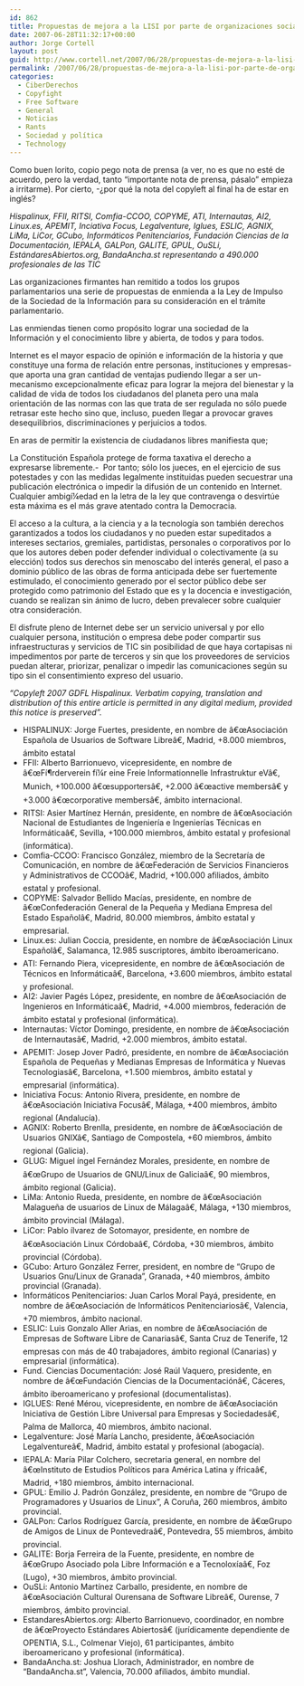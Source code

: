 ```yaml
---
id: 862
title: Propuestas de mejora a la LISI por parte de organizaciones sociales y profesionales
date: 2007-06-28T11:32:17+00:00
author: Jorge Cortell
layout: post
guid: http://www.cortell.net/2007/06/28/propuestas-de-mejora-a-la-lisi-por-parte-de-organizaciones-sociales-y-profesionales/
permalink: /2007/06/28/propuestas-de-mejora-a-la-lisi-por-parte-de-organizaciones-sociales-y-profesionales/
categories:
  - CiberDerechos
  - Copyfight
  - Free Software
  - General
  - Noticias
  - Rants
  - Sociedad y polí­tica
  - Technology
---
```

Como buen lorito, copio pego nota de prensa (a ver, no es que no esté de acuerdo, pero la verdad, tanto &#8220;importante nota de prensa, pásalo&#8221; empieza a irritarme). Por cierto, -¿por qué la nota del copyleft al final ha de estar en inglés?

_Hispalinux, FFII, RITSI, Comfia-CCOO, COPYME, ATI, Internautas, AI2, Linux.es, APEMIT, Inciativa Focus, Legalventure, Iglues, ESLIC, AGNIX, LiMa, LiCor, GCubo, Informáticos Penitenciarios, Fundación Ciencias de la Documentación, IEPALA, GALPon, GALITE, GPUL, OuSLi, EstándaresAbiertos.org, BandaAncha.st representando a 490.000 profesionales de las TIC_

Las organizaciones firmantes han remitido a todos los grupos parlamentarios una serie de propuestas de enmienda a la Ley de Impulso de la Sociedad de la Información para su consideración en el trámite parlamentario.

Las enmiendas tienen como propósito lograr una sociedad de la Información y el conocimiento libre y abierta, de todos y para todos.

Internet es el mayor espacio de opinión e información de la historia y que constituye una forma de relación entre personas, instituciones y empresas-  que aporta una gran cantidad de ventajas pudiendo llegar a ser un-  mecanismo excepcionalmente eficaz para lograr la mejora del bienestar y la calidad de vida de todos los ciudadanos del planeta pero una mala orientación de las normas con las que trata de ser regulada no sólo puede retrasar este hecho sino que, incluso, pueden llegar a provocar graves desequilibrios, discriminaciones y perjuicios a todos.

En aras de permitir la existencia de ciudadanos libres manifiesta que;

La Constitución Española protege de forma taxativa el derecho a expresarse libremente.-  Por tanto; sólo los jueces, en el ejercicio de sus potestades y con las medidas legalmente instituidas pueden secuestrar una publicación electrónica o impedir la difusión de un contenido en Internet. Cualquier ambigí¼edad en la letra de la ley que contravenga o desvirtúe esta máxima es el más grave atentado contra la Democracia.

El acceso a la cultura, a la ciencia y a la tecnologí­a son también derechos garantizados a todos los ciudadanos y no pueden estar supeditados a intereses sectarios, gremiales, partidistas, personales o corporativos por lo que los autores deben poder defender individual o colectivamente (a su elección) todos sus derechos sin menoscabo del interés general, el paso a dominio público de las obras de forma anticipada debe ser fuertemente estimulado, el conocimiento generado por el sector público debe ser protegido como patrimonio del Estado que es y la docencia e investigación, cuando se realizan sin ánimo de lucro, deben prevalecer sobre cualquier otra consideración.

El disfrute pleno de Internet debe ser un servicio universal y por ello cualquier persona, institución o empresa debe poder compartir sus infraestructuras y servicios de TIC sin posibilidad de que haya cortapisas ni impedimentos por parte de terceros y sin que los proveedores de servicios puedan alterar, priorizar, penalizar o impedir las comunicaciones según su tipo sin el consentimiento expreso del usuario.

_&#8220;Copyleft 2007 GDFL Hispalinux. Verbatim copying, translation and distribution of this entire article is permitted in any digital medium, provided this notice is preserved&#8221;._

  * HISPALINUX: Jorge Fuertes, presidente, en nombre de â€œAsociación Española de Usuarios de Software Libreâ€, Madrid, +8.000 miembros, ámbito estatal
  * FFII: Alberto Barrionuevo, vicepresidente, en nombre de â€œFí¶rderverein fí¼r eine Freie Informationnelle Infrastruktur eVâ€, Munich, +100.000 â€œsupportersâ€, +2.000 â€œactive membersâ€ y +3.000 â€œcorporative membersâ€, ámbito internacional.
  * RITSI: Asier Martí­nez Hernán, presidente, en nombre de â€œAsociación Nacional de Estudiantes de Ingenierí­a e Ingenierí­as Técnicas en Informáticaâ€, Sevilla, +100.000 miembros, ámbito estatal y profesional (informática).
  * Comfia-CCOO: Francisco González, miembro de la Secretarí­a de Comunicación, en nombre de â€œFederación de Servicios Financieros y Administrativos de CCOOâ€, Madrid, +100.000 afiliados, ámbito estatal y profesional.
  * COPYME: Salvador Bellido Mací­as, presidente, en nombre de â€œConfederación General de la Pequeña y Mediana Empresa del Estado Españolâ€, Madrid, 80.000 miembros, ámbito estatal y empresarial.
  * Linux.es: Julian Coccia, presidente, en nombre de â€œAsociación Linux Españolâ€, Salamanca, 12.985 suscriptores, ámbito iberoamericano.
  * ATI: Fernando Piera, vicepresidente, en nombre de â€œAsociación de Técnicos en Informáticaâ€, Barcelona, +3.600 miembros, ámbito estatal y profesional.
  * AI2: Javier Pagés López, presidente, en nombre de â€œAsociación de Ingenieros en Informáticaâ€, Madrid, +4.000 miembros, federación de ámbito estatal y profesional (informática).
  * Internautas: Ví­ctor Domingo, presidente, en nombre de â€œAsociación de Internautasâ€, Madrid, +2.000 miembros, ámbito estatal.
  * APEMIT: Josep Jover Padró, presidente, en nombre de â€œAsociación Española de Pequeñas y Medianas Empresas de Informática y Nuevas Tecnologiasâ€, Barcelona, +1.500 miembros, ámbito estatal y empresarial (informática).
  * Iniciativa Focus: Antonio Rivera, presidente, en nombre de â€œAsociación Iniciativa Focusâ€, Málaga, +400 miembros, ámbito regional (Andalucí­a).
  * AGNIX: Roberto Brenlla, presidente, en nombre de â€œAsociación de Usuarios GNIXâ€, Santiago de Compostela, +60 miembros, ámbito regional (Galicia).
  * GLUG: Miguel íngel Fernández Morales, presidente, en nombre de â€œGrupo de Usuarios de GNU/Linux de Galiciaâ€, 90 miembros, ámbito regional (Galicia).
  * LiMa: Antonio Rueda, presidente, en nombre de â€œAsociación Malagueña de usuarios de Linux de Málagaâ€, Málaga, +130 miembros, ámbito provincial (Málaga).
  * LiCor: Pablo ílvarez de Sotomayor, presidente, en nombre de â€œAsociación Linux Córdobaâ€, Córdoba, +30 miembros, ámbito provincial (Córdoba).
  * GCubo: Arturo González Ferrer, president, en nombre de &#8220;Grupo de Usuarios Gnu/Linux de Granada&#8221;, Granada, +40 miembros, ámbito provincial (Granada).
  * Informáticos Penitenciarios: Juan Carlos Moral Payá, presidente, en nombre de â€œAsociación de Informáticos Penitenciariosâ€, Valencia, +70 miembros, ámbito nacional.
  * ESLIC: Luis Gonzalo Aller Arias, en nombre de â€œAsociación de Empresas de Software Libre de Canariasâ€, Santa Cruz de Tenerife, 12 empresas con más de 40 trabajadores, ámbito regional (Canarias) y empresarial (informática).
  * Fund. Ciencias Documentación: José Raúl Vaquero, presidente, en nombre de â€œFundación Ciencias de la Documentaciónâ€, Cáceres, ámbito iberoamericano y profesional (documentalistas).
  * IGLUES: René Mérou, vicepresidente, en nombre de â€œAsociación Iniciativa de Gestión Libre Universal para Empresas y Sociedadesâ€, Palma de Mallorca, 40 miembros, ámbito nacional.
  * Legalventure: José Marí­a Lancho, presidente, â€œAsociación Legalventureâ€, Madrid, ámbito estatal y profesional (abogací­a).
  * IEPALA: Marí­a Pilar Colchero, secretaria general, en nombre del â€œInstituto de Estudios Polí­ticos para América Latina y ífricaâ€, Madrid, +180 miembros, ámbito internacional.
  * GPUL: Emilio J. Padrón González, presidente, en nombre de &#8220;Grupo de Programadores y Usuarios de Linux&#8221;, A Coruña, 260 miembros, ámbito provincial.
  * GALPon: Carlos Rodrí­guez Garcí­a, presidente, en nombre de â€œGrupo de Amigos de Linux de Pontevedraâ€, Pontevedra, 55 miembros, ámbito provincial.
  * GALITE: Borja Ferreira de la Fuente, presidente, en nombre de â€œGrupo Asociado pola Libre Información e a Tecnoloxí­aâ€, Foz (Lugo), +30 miembros, ámbito provincial.
  * OuSLi: Antonio Martí­nez Carballo, presidente, en nombre de â€œAsociación Cultural Ourensana de Software Libreâ€, Ourense, 7 miembros, ámbito provincial.
  * EstandaresAbiertos.org: Alberto Barrionuevo, coordinador, en nombre de â€œProyecto Estándares Abiertosâ€ (jurí­dicamente dependiente de OPENTIA, S.L., Colmenar Viejo), 61 participantes, ámbito iberoamericano y profesional (informática).
  * BandaAncha.st: Joshua Llorach, Administrador, en nombre de &#8220;BandaAncha.st&#8221;, Valencia, 70.000 afiliados, ámbito mundial.